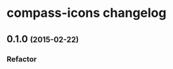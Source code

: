 # compass-icons changelog

## 0.1.0 <span style="font-size: .8em">(2015-02-22)</span>

### Refactor
